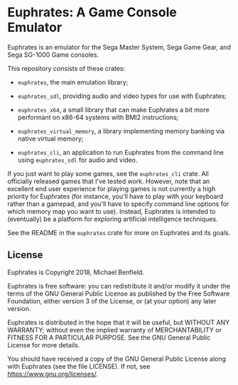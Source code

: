 # Euphrates: A Game Console Emulator

Euphrates is an emulator for the Sega Master System, Sega Game Gear, and
Sega SG-1000 Game consoles.

This repository consists of these crates:

- `euphrates`, the main emulation library;

- `euphrates_sdl`, providing audio and video types for use with Euphrates;

- `euphrates_x64`, a small library that can make Euphrates a bit more
performant on x86-64 systems with BMI2 instructions;

- `euphrates_virtual_memory`, a library implementing memory banking via native
virtual memory;

- `euphrates_cli`, an application to run Euphrates from the command line
using `euphrates_sdl` for audio and video.

If you just want to play some games, see the `euphrates_cli` crate. All
officially released games that I've tested work. However, note that an excellent
end user experience for playing games is not currently a high priority for
Euphrates (for instance, you'll have to play with your keyboard rather than a
gamepad, and you'll have to specify command line options for which memory map
you want to use). Instead, Euphrates is intended to (eventually) be a platform
for exploring artificial intelligence techniques.

See the README in the `euphrates` crate for more on Euphrates and its goals.

## License

Euphrates is Copyright 2018, Michael Benfield.

Euphrates is free software: you can redistribute it and/or modify it under the
terms of the GNU General Public License as published by the Free Software
Foundation, either version 3 of the License, or (at your option) any later
version.

Euphrates is distributed in the hope that it will be useful, but WITHOUT ANY
WARRANTY; without even the implied warranty of MERCHANTABILITY or FITNESS FOR A
PARTICULAR PURPOSE. See the GNU General Public License for more details.

You should have received a copy of the GNU General Public License along with
Euphrates (see the file LICENSE). If not, see <https://www.gnu.org/licenses/>.

